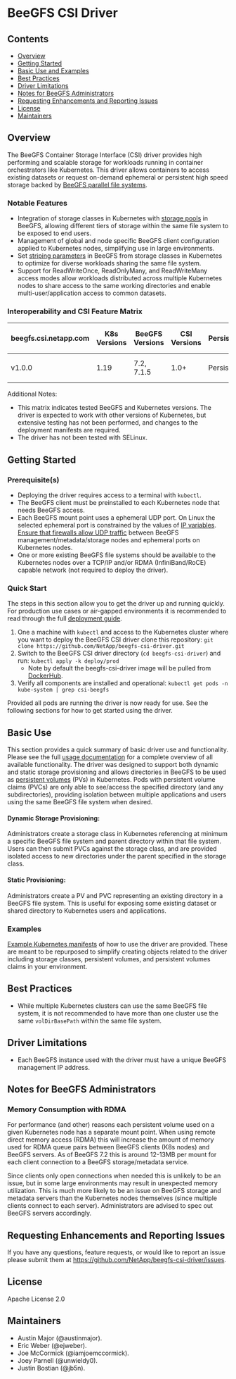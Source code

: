 # BeeGFS CSI Driver

## Contents 
* [Overview](#overview)
* [Getting Started](#getting-started)
* [Basic Use and Examples](#basic-use)
* [Best Practices](#best-practices)
* [Driver Limitations](#driver-limitations)
* [Notes for BeeGFS Administrators](#notes-for-beegfs-administrators)
* [Requesting Enhancements and Reporting Issues ](#requesting-enhancements-and-reporting-issues)
* [License](#license)
* [Maintainers](#maintainers)

## Overview 

The BeeGFS Container Storage Interface (CSI) driver provides high performing and scalable storage for workloads running in container orchestrators like Kubernetes. This driver allows containers to access existing datasets or request on-demand ephemeral or persistent high speed storage backed by [BeeGFS parallel file systems](https://blog.netapp.com/beegfs-for-beginners/). 

### Notable Features

* Integration of storage classes in Kubernetes with [storage pools](https://doc.beegfs.io/latest/advanced_topics/storage_pools.html) in BeeGFS, allowing different tiers of storage within the same file system to be exposed to end users. 
* Management of global and node specific BeeGFS client configuration applied to Kubernetes nodes, simplifying use in large environments. 
* Set [striping parameters](https://doc.beegfs.io/latest/advanced_topics/striping.html) in BeeGFS from storage classes in Kubernetes to optimize for diverse workloads sharing the same file system.
* Support for ReadWriteOnce, ReadOnlyMany, and ReadWriteMany access modes allow workloads distributed across multiple Kubernetes nodes to share access to the same working directories and enable multi-user/application access to common datasets.

### Interoperability and CSI Feature Matrix
| beegfs.csi.netapp.com  | K8s Versions  | BeeGFS Versions | CSI Versions | Persistence | Supported Access Modes   | Dynamic Provisioning |
| -----------------------| ------------- | --------------- | ------------ | ----------- | ------------------------ | -------------------- |
| v1.0.0                 | 1.19          | 7.2, 7.1.5      | 1.0+         | Persistent  | Read/Write Multiple Pods | Yes                  |  

Additional Notes:
* This matrix indicates tested BeeGFS and Kubernetes versions. The driver is expected to work with other versions of Kubernetes, but extensive testing has not been performed, and changes to the deployment manifests are required.
* The driver has not been tested with SELinux.

## Getting Started 

### Prerequisite(s) 

* Deploying the driver requires access to a terminal with `kubectl`. 
* The BeeGFS client must be preinstalled to each Kubernetes node that needs BeeGFS access. 
* Each BeeGFS mount point uses a ephemeral UDP port. On Linux the selected ephemeral port is constrained by the values of [IP variables](https://www.kernel.org/doc/html/latest/networking/ip-sysctl.html#ip-variables). [Ensure that firewalls allow UDP traffic](https://doc.beegfs.io/latest/advanced_topics/network_tuning.html#firewalls-network-address-translation-nat) between BeeGFS management/metadata/storage nodes and ephemeral ports on Kubernetes nodes.
* One or more existing BeeGFS file systems should be available to the Kubernetes nodes over a TCP/IP and/or RDMA (InfiniBand/RoCE) capable network (not required to deploy the driver).

### Quick Start
The steps in this section allow you to get the driver up and running quickly. For production use cases or air-gapped environments it is recommended to read through the full [deployment guide](docs/deployment.md). 

1. One a machine with `kubectl` and access to the Kubernetes cluster where you want to deploy the BeeGFS CSI driver clone this repository: `git clone https://github.com/NetApp/beegfs-csi-driver.git`
2. Switch to the BeeGFS CSI driver directory (`cd beegfs-csi-driver`) and run: `kubectl apply -k deploy/prod`
    * Note by default the beegfs-csi-driver image will be pulled from [DockerHub](https://hub.docker.com/r/netapp/beegfs-csi-driver).
3. Verify all components are installed and operational: `kubectl get pods -n kube-system | grep csi-beegfs`

Provided all pods are running the driver is now ready for use. See the following sections for how to get started using the driver.

## Basic Use

 This section provides a quick summary of basic driver use and functionality. Please see the full [usage documentation](docs/usage.md) for a complete overview of all available functionality. The driver was designed to support both dynamic and static storage provisioning and allows directories in BeeGFS to be used as [persistent volumes](https://kubernetes.io/docs/concepts/storage/persistent-volumes/) (PVs) in Kubernetes. Pods with persistent volume claims (PVCs) are only able to see/access the specified directory (and any subdirectories), providing isolation between multiple applications and users using the same BeeGFS file system when desired. 

#### Dynamic Storage Provisioning:

Administrators create a storage class in Kubernetes referencing at minimum a specific BeeGFS file system and parent directory within that file system. Users can then submit PVCs against the storage class, and are provided isolated access to new directories under the parent specified in the storage class. 

#### Static Provisioning:

Administrators create a PV and PVC representing an existing directory in a BeeGFS file system. This is useful for exposing some existing dataset or shared directory to Kubernetes users and applications.

### Examples

[Example Kubernetes manifests](examples/README.md) of how to use the driver are provided. These are meant to be repurposed to simplify creating objects related to the driver including storage classes, persistent volumes, and persistent volumes claims in your environment.

## Best Practices
* While multiple Kubernetes clusters can use the same BeeGFS file system, it is not recommended to have more than one cluster use the same `volDirBasePath` within the same file system.

## Driver Limitations
* Each BeeGFS instance used with the driver must have a unique BeeGFS management IP address.

## Notes for BeeGFS Administrators

### Memory Consumption with RDMA
For performance (and other) reasons each persistent volume used on a given Kubernetes node has a separate mount point. When using remote direct memory access (RDMA) this will increase the amount of memory used for RDMA queue pairs between BeeGFS clients (K8s nodes) and BeeGFS servers. As of BeeGFS 7.2 this is around 12-13MB per mount for each client connection to a BeeGFS storage/metadata service. 

Since clients only open connections when needed this is unlikely to be an issue, but in some large environments may result in unexpected memory utilization. This is much more likely to be an issue on BeeGFS storage and metadata servers than the Kubernetes nodes themselves (since multiple clients connect to each server). Administrators are advised to spec out BeeGFS servers accordingly.

## Requesting Enhancements and Reporting Issues 

If you have any questions, feature requests, or would like to report an issue please submit them at https://github.com/NetApp/beegfs-csi-driver/issues. 

## License 

Apache License 2.0

## Maintainers 

* Austin Major (@austinmajor).
* Eric Weber (@ejweber).
* Joe McCormick (@iamjoemccormick).
* Joey Parnell (@unwieldy0). 
* Justin Bostian (@jb5n).
